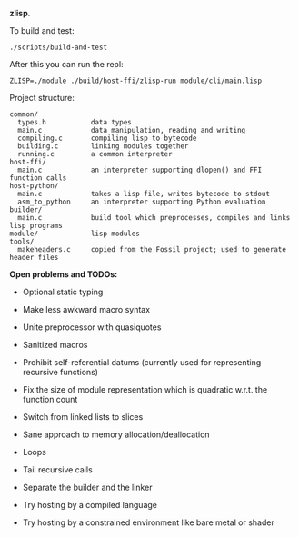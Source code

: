 **zlisp**.

To build and test:
```
./scripts/build-and-test
```

After this you can run the repl:
```
ZLISP=./module ./build/host-ffi/zlisp-run module/cli/main.lisp
```

Project structure:
```
common/
  types.h           data types
  main.c            data manipulation, reading and writing
  compiling.c       compiling lisp to bytecode
  building.c        linking modules together
  running.c         a common interpreter
host-ffi/
  main.c            an interpreter supporting dlopen() and FFI function calls
host-python/
  main.c            takes a lisp file, writes bytecode to stdout
  asm_to_python     an interpreter supporting Python evaluation
builder/
  main.c            build tool which preprocesses, compiles and links lisp programs
module/             lisp modules
tools/
  makeheaders.c     copied from the Fossil project; used to generate header files
```

**Open problems and TODOs:**
- Optional static typing

- Make less awkward macro syntax
- Unite preprocessor with quasiquotes
- Sanitized macros

- Prohibit self-referential datums (currently used for representing recursive functions)
- Fix the size of module representation which is quadratic w.r.t. the function count
- Switch from linked lists to slices
- Sane approach to memory allocation/deallocation

- Loops
- Tail recursive calls

- Separate the builder and the linker

- Try hosting by a compiled language
- Try hosting by a constrained environment like bare metal or shader
